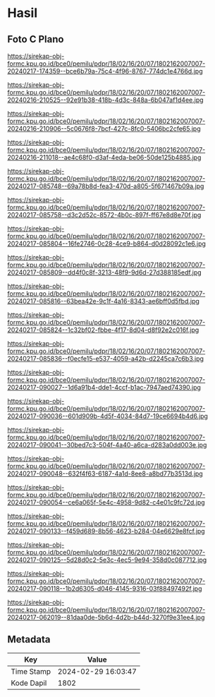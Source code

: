 # Hasil

## Foto C Plano

https://sirekap-obj-formc.kpu.go.id/bce0/pemilu/pdpr/18/02/16/20/07/1802162007007-20240217-174359--bce6b79a-75c4-4f96-8767-774dc1e4766d.jpg

https://sirekap-obj-formc.kpu.go.id/bce0/pemilu/pdpr/18/02/16/20/07/1802162007007-20240216-210525--92e91b38-418b-4d3c-848a-6b047af1d4ee.jpg

https://sirekap-obj-formc.kpu.go.id/bce0/pemilu/pdpr/18/02/16/20/07/1802162007007-20240216-210906--5c0676f8-7bcf-427c-8fc0-5406bc2cfe65.jpg

https://sirekap-obj-formc.kpu.go.id/bce0/pemilu/pdpr/18/02/16/20/07/1802162007007-20240216-211018--ae4c68f0-d3af-4eda-be06-50de125b4885.jpg

https://sirekap-obj-formc.kpu.go.id/bce0/pemilu/pdpr/18/02/16/20/07/1802162007007-20240217-085748--69a78b8d-fea3-470d-a805-5f671467b09a.jpg

https://sirekap-obj-formc.kpu.go.id/bce0/pemilu/pdpr/18/02/16/20/07/1802162007007-20240217-085758--d3c2d52c-8572-4b0c-897f-ff67e8d8e70f.jpg

https://sirekap-obj-formc.kpu.go.id/bce0/pemilu/pdpr/18/02/16/20/07/1802162007007-20240217-085804--16fe2746-0c28-4ce9-b864-d0d28092c1e6.jpg

https://sirekap-obj-formc.kpu.go.id/bce0/pemilu/pdpr/18/02/16/20/07/1802162007007-20240217-085809--dd4f0c8f-3213-48f9-9d6d-27d388185edf.jpg

https://sirekap-obj-formc.kpu.go.id/bce0/pemilu/pdpr/18/02/16/20/07/1802162007007-20240217-085816--63bea42e-9c1f-4a16-8343-ae6bff0d5fbd.jpg

https://sirekap-obj-formc.kpu.go.id/bce0/pemilu/pdpr/18/02/16/20/07/1802162007007-20240217-085824--1c32bf02-fbbe-4f17-8d04-d8f92e2c016f.jpg

https://sirekap-obj-formc.kpu.go.id/bce0/pemilu/pdpr/18/02/16/20/07/1802162007007-20240217-085836--f0ecfe15-e537-4059-a42b-d2245ca7c6b3.jpg

https://sirekap-obj-formc.kpu.go.id/bce0/pemilu/pdpr/18/02/16/20/07/1802162007007-20240217-090027--1d6a91b4-dde1-4ccf-b1ac-7947aed74390.jpg

https://sirekap-obj-formc.kpu.go.id/bce0/pemilu/pdpr/18/02/16/20/07/1802162007007-20240217-090036--601d909b-4d5f-4034-84d7-19ce6694b4d6.jpg

https://sirekap-obj-formc.kpu.go.id/bce0/pemilu/pdpr/18/02/16/20/07/1802162007007-20240217-090041--30bed7c3-504f-4a40-a6ca-d283a0dd003e.jpg

https://sirekap-obj-formc.kpu.go.id/bce0/pemilu/pdpr/18/02/16/20/07/1802162007007-20240217-090048--632f4f63-6187-4a1d-8ee8-a8bd77b3513d.jpg

https://sirekap-obj-formc.kpu.go.id/bce0/pemilu/pdpr/18/02/16/20/07/1802162007007-20240217-090054--ce6a065f-5e4c-4958-9d82-c4e01c9fc72d.jpg

https://sirekap-obj-formc.kpu.go.id/bce0/pemilu/pdpr/18/02/16/20/07/1802162007007-20240217-090133--f459d689-8b56-4623-b284-04e6629e8fcf.jpg

https://sirekap-obj-formc.kpu.go.id/bce0/pemilu/pdpr/18/02/16/20/07/1802162007007-20240217-090125--5d28d0c2-5e3c-4ec5-9e94-358d0c087712.jpg

https://sirekap-obj-formc.kpu.go.id/bce0/pemilu/pdpr/18/02/16/20/07/1802162007007-20240217-090118--1b2d6305-d046-4145-9316-03f88497492f.jpg

https://sirekap-obj-formc.kpu.go.id/bce0/pemilu/pdpr/18/02/16/20/07/1802162007007-20240217-062019--81daa0de-5b6d-4d2b-b44d-3270f9e31ee4.jpg


## Metadata

| Key        | Value               |
| ---------- | ------------------- |
| Time Stamp | 2024-02-29 16:03:47 |
| Kode Dapil | 1802                |



